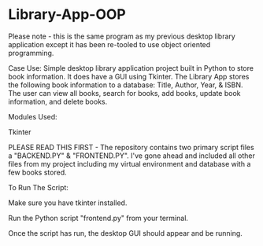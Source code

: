 # Library-App-OOP

Please note - this is the same program as my previous desktop library application except it has been re-tooled to use object oriented programming. 

Case Use: Simple desktop library application project built in Python to store book information. It does have a GUI using Tkinter. The Library App stores the following book information to a database: Title, Author, Year, & ISBN. The user can view all books, search for books, add books, update book information, and delete books.

Modules Used:

Tkinter

PLEASE READ THIS FIRST - The repository contains two primary script files a "BACKEND.PY" & "FRONTEND.PY". I've gone ahead and included all other files from my project including my virtual environment and database with a few books stored.

To Run The Script:

Make sure you have tkinter installed.

Run the Python script "frontend.py" from your terminal.

Once the script has run, the desktop GUI should appear and be running.
